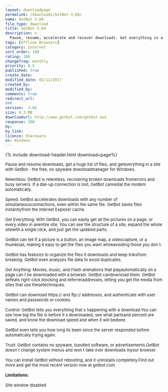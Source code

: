 ```yaml
---
layout: downloadpage
permalink: /downloads/GetBot-3,04/
name: GetBot 3.04
file_type: download
title: GetBot 3.04
description: >-
  Pause, resume, accelerate and recover downloads. Get everything in a site.
tags: [Offline Browsers]
category: Internet
sort_order: 100
rating: 100
changefreq: monthly
priority: 0.5
published: true
create_date: 
modified_date: 03/11/2017
created_by: 
modified_by: 
comments: true
redirect_url: 
### 
version:  3.04
size: 0.3 MB
downloadurl: http://www.getbot.com/getbot.exe
response: 200
by: 
by_link: 
licence: Shareware
os: Windows
---
```


{% include download-header.html download=page%}

<p style="fix-download-text !important">
<p><font size="2"><p>Pause and resume downloads, get a huge list of files, and geteverything in a site with GetBot - the free, no spyware downloadmanager for Windows. <br />
<br />
Relentless: GetBot is relentless, recovering broken downloads fromerrors and busy servers. If a dial-up connection is lost, GetBot canredial the modem automatically. <br />
<br />
Speed: GetBot accelerates downloads with any number of simultaneousconnections, even within the same file. GetBot saves files instantlyfrom the Internet Explorer cache. <br />
<br />
Get Everything: With GetBot, you can easily get all the pictures on a page, or every video in anentire site. You can see the structure of a site, expand the whole sitewith a single click, and just get the updated parts. <br />
<br />
GetBot can tell if a picture is a button, an image map, a videocapture, or a thumbnail, making it easy to get the files you want whileavoiding those you don t. <br />
<br />
GetBot has features to organize the files it downloads and keep linksfrom breaking. GetBot even analyzes file data to avoid duplicates. <br />
<br />
Get Anything: Movies, music, and Flash animations that playautomatically on a page can t be downloaded with a browser. GetBot candownload them. GetBot defeats right-click blocking and referreraddresses, letting you get the media from sites that use thesetechniques. <br />
<br />
GetBot can download https:// and ftp:// addresses, and authenticate with user names and passwords or cookies. <br />
<br />
Control: GetBot tells you everything that s happening with a download.You can see how big the file is before it s downloaded, see what partsand percent are saved, and know the download speed and when it will bedone. <br />
<br />
GetBot even tells you how long its been since the server responded before automatically trying again. <br />
<br />
Trust: GetBot contains no spyware, bundled software, or advertisements.GetBot doesn t change system menus and won t take over downloads inyour browser. <br />
<br />
You can install GetBot without rebooting, and it uninstalls completely.Find out more and get the most recent version now at getbot.com.<br />
<br />
<span><strong>Limitations:</strong></span><br />
<br />
Site window disabled</p></p></p>
